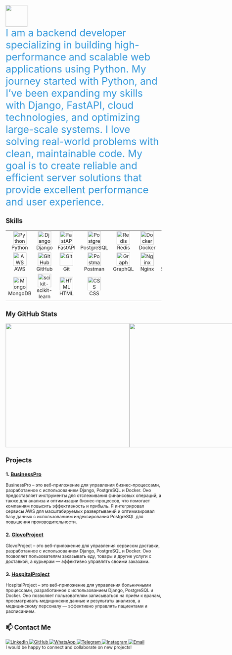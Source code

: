 <a href="https://github.com/SalahidinAI">
  <img height="70" src="https://readme-typing-svg.herokuapp.com?lines=I+am+Salahidin;and+I+am+Backend+Developer&duration=2500&speed=20&colors=FFE15D,FF5733,33FF57,3357FF,FF33A6"/>
</a>

<div style="font-size: 2rem; color: #3498db; animation: fadeIn 2s ease-out;">
  I am a backend developer specializing in building high-performance and scalable web applications using Python. My journey started with Python, and I’ve been expanding my skills with Django, FastAPI, cloud technologies, and optimizing large-scale systems. I love solving real-world problems with clean, maintainable code. My goal is to create reliable and efficient server solutions that provide excellent performance and user experience.
</div>

## Skills

<p align="start">
<table align="center" cellspacing="10" cellpadding="5" style="table-layout: fixed; width: 100%; max-width: 700px; text-align: center;">
  <tr>
    <td width="80">
      <img src="https://skillicons.dev/icons?i=python" width="43" height="43" alt="Python" /><br>Python
    </td>
    <td width="80">
      <img src="https://skillicons.dev/icons?i=django" width="43" height="43" alt="Django" /><br>Django
    </td>
    <td width="80">
      <img src="https://skillicons.dev/icons?i=fastapi" width="43" height="43" alt="FastAPI" /><br>FastAPI
    </td>
    <td width="80">
      <img src="https://skillicons.dev/icons?i=postgresql" width="43" height="43" alt="PostgreSQL" /><br>PostgreSQL
    </td>
    <td width="80">
      <img src="https://skillicons.dev/icons?i=redis" width="43" height="43" alt="Redis" /><br>Redis
    </td>
    <td width="80">
      <img src="https://skillicons.dev/icons?i=docker" width="43" height="43" alt="Docker" /><br>Docker
    </td>
    <td width="80">
      <img src="https://skillicons.dev/icons?i=linux" width="43" height="43" alt="Linux" /><br>Linux
    </td>
  </tr>
  <tr>
    <td width="80">
      <img src="https://skillicons.dev/icons?i=aws" width="43" height="43" alt="AWS" /><br>AWS
    </td>
    <td width="80">
      <img src="https://skillicons.dev/icons?i=github" width="43" height="43" alt="GitHub" /><br>GitHub
    </td>
    <td width="80">
      <img src="https://skillicons.dev/icons?i=git" width="43" height="43" alt="Git" /><br>Git
    </td>
    <td width="80">
      <img src="https://skillicons.dev/icons?i=postman" width="43" height="43" alt="Postman" /><br>Postman
    </td>
    <td width="80">
      <img src="https://skillicons.dev/icons?i=graphql" width="43" height="43" alt="GraphQL" /><br>GraphQL
    </td>
    <td width="80">
      <img src="https://skillicons.dev/icons?i=nginx" width="43" height="43" alt="Nginx" /><br>Nginx
    </td>
    <td width="80">
      <img src="https://skillicons.dev/icons?i=sqlite" width="43" height="43" alt="SQLite" /><br>SQLite
    </td>
  </tr>
  <tr>
    <td width="80">
      <img src="https://skillicons.dev/icons?i=mongodb" width="43" height="43" alt="MongoDB" /><br>MongoDB
    </td>
    <td width="80">
      <img src="https://skillicons.dev/icons?i=scikitlearn" width="43" height="43" alt="scikit-learn" /><br>scikit-learn
    </td>
    <td width="80">
      <img src="https://skillicons.dev/icons?i=html" width="43" height="43" alt="HTML" /><br>HTML
    </td>
    <td width="80">
      <img src="https://skillicons.dev/icons?i=css" width="43" height="43" alt="CSS" /><br>CSS
    </td>
    <td width="80"></td>
    <td width="80"></td>
    <td width="80"></td>
  </tr>
</table>
</p>

## My GitHub Stats

<div style="display: flex">
  <img width=400 src='https://github-readme-stats.vercel.app/api?username=SalahidinAI&theme=vue-dark&show_icons=true&hide_border=true&count_private=true' />
  <img width=400 src='https://github-readme-streak-stats.herokuapp.com/?user=SalahidinAI&theme=vue-dark&hide_border=true' />
  <img width=400 src='https://github-readme-stats.vercel.app/api/top-langs/?username=SalahidinAI&theme=vue-dark&show_icons=true&hide_border=true&layout=compact' />
</div>

## Projects

### 1. [BusinessPro](https://github.com/SalahidinAI/BusinessPro)

<div>
  BusinessPro – это веб-приложение для управления бизнес-процессами, разработанное с использованием Django, PostgreSQL и Docker. Оно предоставляет инструменты для отслеживания финансовых операций, а также для анализа и оптимизации бизнес-процессов, что помогает компаниям повысить эффективность и прибыль. Я интегрировал сервисы AWS для масштабируемых развертываний и оптимизировал базу данных с использованием индексирования PostgreSQL для повышения производительности.
</div>

### 2. [GlovoProject](https://github.com/SalahidinAI/GlovoProject)

<div>
  GlovoProject – это веб-приложение для управления сервисом доставки, разработанное с использованием Django, PostgreSQL и Docker. Оно позволяет пользователям заказывать еду, товары и другие услуги с доставкой, а курьерам — эффективно управлять своими заказами.
</div>

### 3. [HospitalProject](https://github.com/SalahidinAI/HospitalProject)

<div>
  HospitalProject – это веб-приложение для управления больничными процессами, разработанное с использованием Django, PostgreSQL и Docker. Оно позволяет пользователям записываться на приём к врачам, просматривать медицинские данные и результаты анализов, а медицинскому персоналу — эффективно управлять пациентами и расписанием.
</div>

## 📫 Contact Me

<div>
  <a href="https://www.linkedin.com/in/salahidin-zulpukarov-a36478337/" target="_blank">
    <img src="https://img.shields.io/badge/LinkedIn-профиль-blue?style=for-the-badge&logo=linkedin" alt="LinkedIn">
  </a>
  <a href="https://github.com/SalahidinAI/" target="_blank">
    <img src="https://img.shields.io/badge/GitHub-SalahidinAI-black?style=for-the-badge&logo=github" alt="GitHub">
  </a>
  <a href="https://wa.me/+996990333571" target="_blank">
    <img src="https://img.shields.io/badge/WhatsApp-Contact-green?style=for-the-badge&logo=whatsapp" alt="WhatsApp">
  </a>
  <a href="https://t.me/Salahidinz" target="_blank">
    <img src="https://img.shields.io/badge/Telegram-Contact-blue?style=for-the-badge&logo=telegram" alt="Telegram">
  </a>
  <a href="https://www.instagram.com/_salahidin1_/" target="_blank">
    <img src="https://img.shields.io/badge/Instagram-Profile-pink?style=for-the-badge&logo=instagram" alt="Instagram">
  </a>
  <a href="mailto:zulpukarovz555@gmail.com">
    <img src="https://img.shields.io/badge/Email-Contact-red?style=for-the-badge&logo=gmail" alt="Email">
  </a>
</div>

<div>
  I would be happy to connect and collaborate on new projects!
</div>
